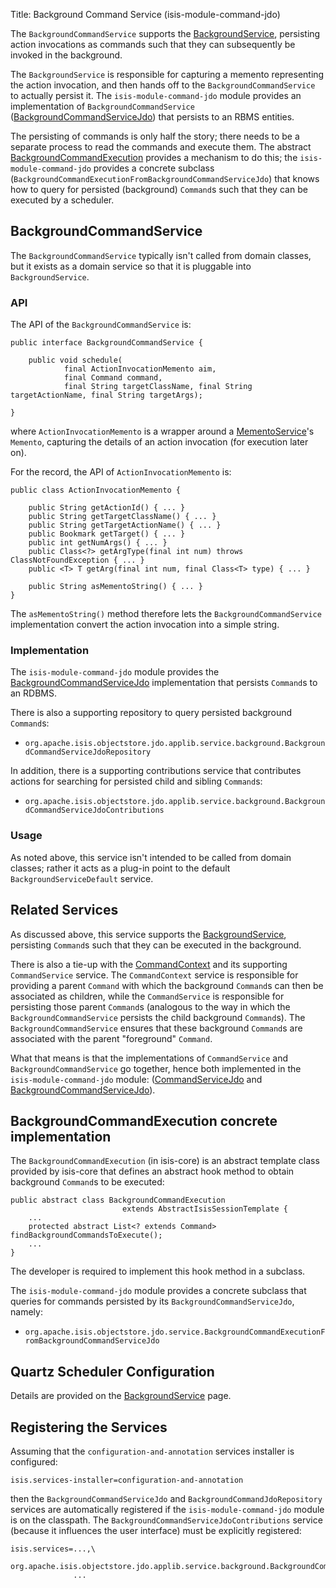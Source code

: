 Title: Background Command Service (isis-module-command-jdo)

The `BackgroundCommandService` supports the [BackgroundService](./background-service.html), persisting action invocations as commands such that they can subsequently be invoked in the background.
 
The `BackgroundService` is responsible for capturing a memento representing the action invocation, and then hands off to the `BackgroundCommandService` to actually persist it.  The `isis-module-command-jdo` module provides an implementation of `BackgroundCommandService` ([BackgroundCommandServiceJdo](../../components/objectstores/jdo/services/background-command-service-jdo.html)) that persists to an RBMS entities.

The persisting of commands is only half the story; there needs to be a separate process  to read the commands and execute them.  The abstract [BackgroundCommandExecution](./background-service.html#BackgroundCommandExecution) provides a mechanism to do this; the `isis-module-command-jdo` provides a concrete subclass (`BackgroundCommandExecutionFromBackgroundCommandServiceJdo`) that knows how to query for persisted (background) `Command`s such that they can be executed by a scheduler.


## BackgroundCommandService

The `BackgroundCommandService` typically isn't called from domain classes, but it exists as a domain service so that it is pluggable into `BackgroundService`.


### API

The API of the `BackgroundCommandService` is:

    public interface BackgroundCommandService {
    
        public void schedule(
                final ActionInvocationMemento aim, 
                final Command command, 
                final String targetClassName, final String targetActionName, final String targetArgs);

    }

where `ActionInvocationMemento` is a wrapper around a [MementoService](./memento-service.html)'s `Memento`, capturing the details of an action invocation (for execution later on).

For the record, the API of `ActionInvocationMemento` is:

    public class ActionInvocationMemento {
    
        public String getActionId() { ... }
        public String getTargetClassName() { ... }
        public String getTargetActionName() { ... }
        public Bookmark getTarget() { ... }
        public int getNumArgs() { ... }
        public Class<?> getArgType(final int num) throws ClassNotFoundException { ... }
        public <T> T getArg(final int num, final Class<T> type) { ... }
        
        public String asMementoString() { ... }
    }

The `asMementoString()` method therefore lets the `BackgroundCommandService` implementation convert the action invocation into a simple string.


### Implementation

The `isis-module-command-jdo` module provides the [BackgroundCommandServiceJdo](../../components/objectstores/jdo/services/background-command-service-jdo.html) implementation that persists `Command`s to an RDBMS.

There is also a supporting repository to query persisted background `Command`s:

* `org.apache.isis.objectstore.jdo.applib.service.background.BackgroundCommandServiceJdoRepository`

In addition, there is a supporting contributions service that contributes actions for searching for persisted child and sibling `Command`s:

* `org.apache.isis.objectstore.jdo.applib.service.background.BackgroundCommandServiceJdoContributions`


### Usage

As noted above, this service isn't intended to be called from domain classes; rather it acts as a plug-in point to the default `BackgroundServiceDefault` service.


## Related Services

As discussed above, this service supports the [BackgroundService](./background-service.html), persisting `Command`s such that they can be executed in the background.

There is also a tie-up with the [CommandContext](./command-context.html) and its supporting `CommandService` service.  The `CommandContext` service is responsible for providing a parent `Command` with which the background `Command`s can then be associated as children, while the `CommandService` is responsible for persisting those parent `Command`s (analogous to the way in which the `BackgroundCommandService` persists the child background `Command`s).  The `BackgroundCommandService` ensures that these background `Command`s are associated with the parent "foreground" `Command`.

What that means is that the implementations of `CommandService` and `BackgroundCommandService` go together, hence both implemented in the `isis-module-command-jdo` module: ([CommandServiceJdo](../../components/objectstores/jdo/services/command-service-jdo.html) and [BackgroundCommandServiceJdo](../../components/objectstores/jdo/services/background-command-service-jdo.html)).
 

## BackgroundCommandExecution concrete implementation

The `BackgroundCommandExecution` (in isis-core) is an abstract template class provided by isis-core that defines an abstract hook method to obtain background `Command`s to be executed:

    public abstract class BackgroundCommandExecution 
                             extends AbstractIsisSessionTemplate {
        ...
        protected abstract List<? extends Command> findBackgroundCommandsToExecute();
        ...
    }

The developer is required to implement this hook method in a subclass.

The `isis-module-command-jdo` module provides a concrete subclass that queries for commands persisted by its `BackgroundCommandServiceJdo`,  namely:

* `org.apache.isis.objectstore.jdo.service.BackgroundCommandExecutionFromBackgroundCommandServiceJdo`



## Quartz Scheduler Configuration

Details are provided on the [BackgroundService](./background-service.html) page.



## Registering the Services

Assuming that the `configuration-and-annotation` services installer is configured:

    isis.services-installer=configuration-and-annotation

then the `BackgroundCommandServiceJdo` and `BackgroundCommandJdoRepository` services are automatically registered if the `isis-module-command-jdo` module is on the classpath.  The `BackgroundCommandServiceJdoContributions` service (because it influences the user interface) must be explicitly registered:

    isis.services=...,\
                  org.apache.isis.objectstore.jdo.applib.service.background.BackgroundCommandServiceJdoContributions,\
                  ...


